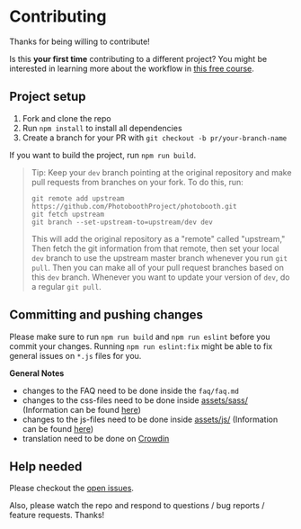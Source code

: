 # Contributing

Thanks for being willing to contribute!

Is this **your first time** contributing to a different project? You might be interested in learning more about the workflow in [this free course](https://egghead.io/courses/how-to-contribute-to-an-open-source-project-on-github).

## Project setup

1. Fork and clone the repo
2. Run `npm install` to install all dependencies
4. Create a branch for your PR with `git checkout -b pr/your-branch-name`

If you want to build the project, run `npm run build`.

> Tip: Keep your `dev` branch pointing at the original repository and make
> pull requests from branches on your fork. To do this, run:
>
> ```
> git remote add upstream https://github.com/PhotoboothProject/photobooth.git
> git fetch upstream
> git branch --set-upstream-to=upstream/dev dev
> ```
>
> This will add the original repository as a "remote" called "upstream," Then
> fetch the git information from that remote, then set your local `dev`
> branch to use the upstream master branch whenever you run `git pull`. Then you
> can make all of your pull request branches based on this `dev` branch.
> Whenever you want to update your version of `dev`, do a regular `git pull`.

## Committing and pushing changes

Please make sure to run `npm run build` and `npm run eslint` before you commit your changes. Running `npm run eslint:fix` might be able to fix general issues on `*.js` files for you.

**General Notes**
- changes to the FAQ need to be done inside the `faq/faq.md`
- changes to the css-files need to be done inside [assets/sass/](assets/sass/) (Information can be found [here](resources/css/README.md))
- changes to the js-files need to be done inside [assets/js/](assets/js/) (Information can be found [here](resources/js/README.md))
- translation need to be done on [Crowdin](https://crowdin.com/project/photobooth)

## Help needed

Please checkout the [open issues](https://github.com/PhotoboothProject/photobooth/issues).

Also, please watch the repo and respond to questions / bug reports / feature requests.
Thanks!
